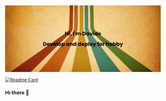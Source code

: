 <!--
**DavideDev1705/DavideDev1705** is a ✨ _special_ ✨ repository because its `README.md` (this file) appears on your GitHub profile.

Here are some ideas to get you started:

- 🔭 I’m currently working on ...
- 🌱 I’m currently learning ...
- 👯 I’m looking to collaborate on ...
- 🤔 I’m looking for help with ...
- 💬 Ask me about ...
- 📫 How to reach me: ...
- 😄 Pronouns: ...
- ⚡ Fun fact: ...
-->

![MasterHead](https://github.com/DavideDev1705/DavideDev1705/blob/main/banner.png)

[![Readme Card](https://github-readme-stats.vercel.app/api/pin/?username=anuraghazra&repo=github-readme-stats)]([https://github.com/anuraghazra](https://github.com/DavideDev1705/DavideDev1705)/github-readme-stats)


### Hi there 👋
